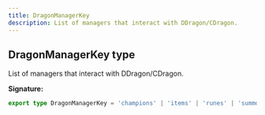 ```yaml
---
title: DragonManagerKey
description: List of managers that interact with DDragon/CDragon.
---
```


## DragonManagerKey type

List of managers that interact with DDragon/CDragon.

**Signature:**

```ts
export type DragonManagerKey = 'champions' | 'items' | 'runes' | 'summonerSpells';
```

